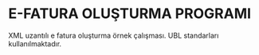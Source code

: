 
# E-FATURA OLUŞTURMA PROGRAMI

XML uzantılı e fatura oluşturma örnek çalışması. 
UBL standarları kullanılmaktadır.